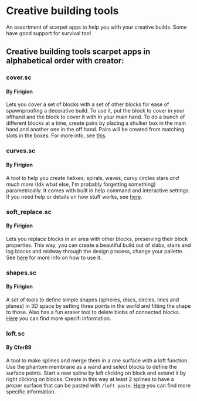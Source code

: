 # Creative building tools

An assortment of scarpet apps to help you with your creative builds. Some have good support for survival too!

## Creative building tools scarpet apps in alphabetical order with creator:

### cover.sc
#### By Firigion

Lets you cover a set of blocks with a set of other blocks for ease of spawnproofing a decorative build. To use it, put the block to cover in your offhand and the block to cover it with in your main hand. To do a bunch of different blocks at a time, create pairs by placing a shulker box in the main hand and another one in the off hand. Pairs will be created from matching slots in the boxes. For more info, see [this](https://github.com/Firigion/scarpets#cover).

### curves.sc
#### By Firigion

A tool to help you create helixes, spirals, waves, curvy circles stars _and much more_ (Idk what else, I'm probably forgetting something) parametrically. It comes with built in help command and interactive settings. If you need help or details on how stuff works, see [here](https://github.com/Firigion/scarpets#curves).

### soft_replace.sc
#### By Firigion

Lets you replace blocks in an area with other blocks, preserving their block properties. This way, you can create a beautiful build out of slabs, stairs and log blocks and midway through the design process, change your pallette. See [here](https://github.com/Firigion/scarpets#soft-replace) for more info on how to use it.

### shapes.sc
#### By Firigion

A set of tools to define simple shapes (spheres, discs, circles, lines and planes) in 3D space by setting three points in the world and fitting the shape to those. Also has a fun eraser tool to delete blobs of connected blocks. [Here](https://github.com/Firigion/scarpets#shapes) you can find more specifi information.

### loft.sc
#### By Cfer89

A tool to make splines and merge them in a one surface with a loft function. Use the phantom membrane as a wand and select blocks to define the surface points. Start a new spline by left clicking on block and extend it by right clicking on blocks. Create in this way at least 2 splines to have a proper surface that can be pasted with `/loft paste`. [Here](https://github.com/Cfer98/Scarpet-scripts#loft.sc) you can find more specific information.
